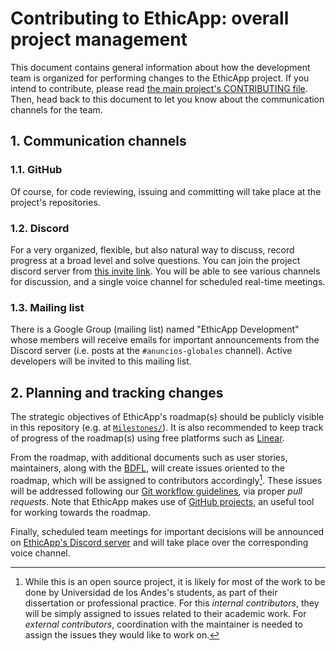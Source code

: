 # Contributing to EthicApp: overall project management

This document contains general information about how the development team is organized for performing changes to the EthicApp project. If you intend to contribute, please read [the main project's CONTRIBUTING file](https://github.com/EthicApp-Development/ethicapp-main/blob/master/CONTRIBUTING.md). Then, head back to this document to let you know about the communication channels for the team.

## 1. Communication channels

### 1.1. GitHub

Of course, for code reviewing, issuing and committing will take place at the project's repositories.

### 1.2. Discord

For a very organized, flexible, but also natural way to discuss, record progress at a broad level and solve questions. You can join the project discord server from [this invite link](https://discord.gg/w3MD6eX2Cx). You will be able to see various channels for discussion, and a single voice channel for scheduled real-time meetings.

### 1.3. Mailing list

There is a Google Group (mailing list) named "EthicApp Development" whose members will receive emails for important announcements from the Discord server (i.e. posts at the `#anuncios-globales` channel). Active developers will be invited to this mailing list.

## 2. Planning and tracking changes

The strategic objectives of EthicApp's roadmap(s) should be publicly visible in this repository (e.g. at [`Milestones/`](./Milestones/)). It is also recommended to keep track of progress of the roadmap(s) using free platforms such as [Linear](https://linear.app).

From the roadmap, with additional documents such as user stories, maintainers, along with the [BDFL](./GOVERNANCE.md#1-benevolent-dictator-for-life-bdfl), will create issues oriented to the roadmap, which will be assigned to contributors accordingly[^1]. These issues will be addressed following our [Git workflow guidelines](./Guidelines/git-workflow.md), via proper *pull requests*. Note that EthicApp makes use of [GitHub projects](https://github.com/EthicApp-Development/ethicapp-main/projects?query=is%3Aopen), an useful tool for working towards the roadmap.

[^1]: While this is an open source project, it is likely for most of the work to be done by Universidad de los Andes's students, as part of their dissertation or professional practice. For this *internal contributors*, they will be simply assigned to issues related to their academic work. For *external contributors*, coordination with the maintainer is needed to assign the issues they would like to work on.

Finally, scheduled team meetings for important decisions will be announced on [EthicApp's Discord server](https://discord.gg/w3MD6eX2Cx) and will take place over the corresponding voice channel.
